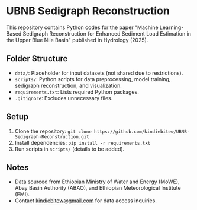 # UBNB Sedigraph Reconstruction

This repository contains Python codes for the paper "Machine Learning-Based Sedigraph Reconstruction for Enhanced Sediment Load Estimation in the Upper Blue Nile Basin" published in Hydrology (2025).

## Folder Structure
- `data/`: Placeholder for input datasets (not shared due to restrictions).
- `scripts/`: Python scripts for data preprocessing, model training, sedigraph reconstruction, and visualization.
- `requirements.txt`: Lists required Python packages.
- `.gitignore`: Excludes unnecessary files.

## Setup
1. Clone the repository: `git clone https://github.com/kindiebitew/UBNB-Sedigraph-Reconstruction.git`
2. Install dependencies: `pip install -r requirements.txt`
3. Run scripts in `scripts/` (details to be added).

## Notes
- Data sourced from Ethiopian Ministry of Water and Energy (MoWE), Abay Basin Authority (ABAO), and Ethiopian Meteorological Institute (EMI).
- Contact kindiebitew@gmail.com for data access inquiries.
